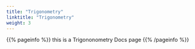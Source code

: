 ```yaml
---
title: "Trigonometry"
linktitle: "Trigonometry"
weight: 3
---
```

{{% pageinfo %}}
this is a Trigononometry Docs page
{{% /pageinfo %}}